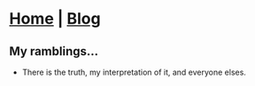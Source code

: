 # [Home](index.md) | [Blog](blog.md)

## My ramblings...

- There is the truth, my interpretation of it, and everyone elses.
